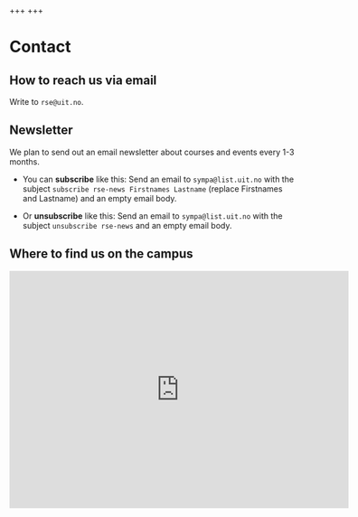 +++
+++

# Contact


## How to reach us via email

Write to `rse@uit.no`.


## Newsletter

We plan to send out an email newsletter about courses and events every 1-3 months.

- You can **subscribe** like this:
  Send an email to `sympa@list.uit.no` with the subject `subscribe rse-news
  Firstnames Lastname` (replace Firstnames and Lastname) and an empty email
  body.

- Or **unsubscribe** like this:
  Send an email to `sympa@list.uit.no` with the subject `unsubscribe
  rse-news` and an empty email body.


## Where to find us on the campus

<iframe width="600" height="420" frameBorder="0" scrolling="no" marginHeight="0" marginWidth="0"src="https://use.mazemap.com/embed.html#v=1&config=uit&campusid=5&zlevel=1&center=18.972728,69.683616&zoom=19.4&sharepoitype=poi&sharepoi=176994&utm_medium=iframe" style={{ border: '1px solid grey' }} allow="geolocation"></iframe>
